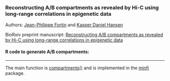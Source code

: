 ### Reconstructing A/B compartments as revealed by Hi-C using long-range correlations in epigenetic data

Authors: [Jean-Philippe Fortin](mailto:zerbino@ebi.ac.uk) and [Kasper Daniel Hansen](mailto:khansen@jhsph.edu)

BioRxiv preprint manuscript: 
[Reconstructing A/B compartments as revealed by Hi-C using long-range correlations in epigenetic data](http://biorxiv.org/content/early/2015/06/03/019000)

#### R code to generate A/B compartments:
------------

The main function is [compartments()](https://github.com/kasperdanielhansen/minfi/blob/master/R/compartments.R) and is implemented in the [minfi](https://github.com/kasperdanielhansen/minfi) package.
